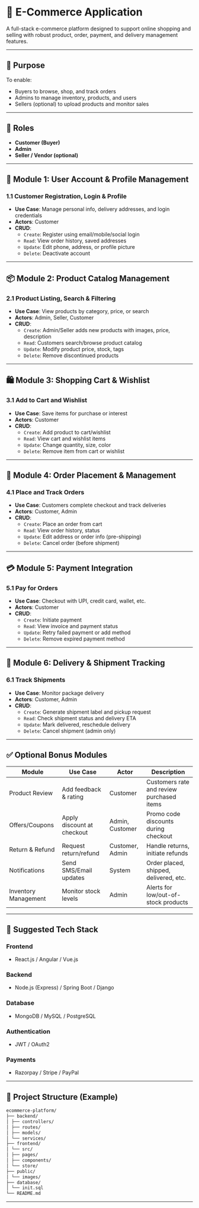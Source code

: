 # 🛒 E-Commerce Application

A full-stack e-commerce platform designed to support online shopping and selling with robust product, order, payment, and delivery management features.

---

## 📌 Purpose

To enable:
- Buyers to browse, shop, and track orders
- Admins to manage inventory, products, and users
- Sellers (optional) to upload products and monitor sales

---

## 👥 Roles

- **Customer (Buyer)**
- **Admin**
- **Seller / Vendor (optional)**

---

## 🔐 Module 1: User Account & Profile Management

### 1.1 Customer Registration, Login & Profile
- **Use Case**: Manage personal info, delivery addresses, and login credentials
- **Actors**: Customer
- **CRUD**:
  - `Create`: Register using email/mobile/social login
  - `Read`: View order history, saved addresses
  - `Update`: Edit phone, address, or profile picture
  - `Delete`: Deactivate account

---

## 📦 Module 2: Product Catalog Management

### 2.1 Product Listing, Search & Filtering
- **Use Case**: View products by category, price, or search
- **Actors**: Admin, Seller, Customer
- **CRUD**:
  - `Create`: Admin/Seller adds new products with images, price, description
  - `Read`: Customers search/browse product catalog
  - `Update`: Modify product price, stock, tags
  - `Delete`: Remove discontinued products

---

## 🛍️ Module 3: Shopping Cart & Wishlist

### 3.1 Add to Cart and Wishlist
- **Use Case**: Save items for purchase or interest
- **Actors**: Customer
- **CRUD**:
  - `Create`: Add product to cart/wishlist
  - `Read`: View cart and wishlist items
  - `Update`: Change quantity, size, color
  - `Delete`: Remove item from cart or wishlist

---

## 📃 Module 4: Order Placement & Management

### 4.1 Place and Track Orders
- **Use Case**: Customers complete checkout and track deliveries
- **Actors**: Customer, Admin
- **CRUD**:
  - `Create`: Place an order from cart
  - `Read`: View order history, status
  - `Update`: Edit address or order info (pre-shipping)
  - `Delete`: Cancel order (before shipment)

---

## 💳 Module 5: Payment Integration

### 5.1 Pay for Orders
- **Use Case**: Checkout with UPI, credit card, wallet, etc.
- **Actors**: Customer
- **CRUD**:
  - `Create`: Initiate payment
  - `Read`: View invoice and payment status
  - `Update`: Retry failed payment or add method
  - `Delete`: Remove expired payment method

---

## 🚚 Module 6: Delivery & Shipment Tracking

### 6.1 Track Shipments
- **Use Case**: Monitor package delivery
- **Actors**: Customer, Admin
- **CRUD**:
  - `Create`: Generate shipment label and pickup request
  - `Read`: Check shipment status and delivery ETA
  - `Update`: Mark delivered, reschedule delivery
  - `Delete`: Cancel shipment (admin only)

---

## ✅ Optional Bonus Modules

| Module             | Use Case                      | Actor         | Description                                  |
|--------------------|-------------------------------|---------------|----------------------------------------------|
| Product Review      | Add feedback & rating         | Customer      | Customers rate and review purchased items     |
| Offers/Coupons      | Apply discount at checkout    | Admin, Customer | Promo code discounts during checkout         |
| Return & Refund     | Request return/refund         | Customer, Admin | Handle returns, initiate refunds             |
| Notifications       | Send SMS/Email updates        | System        | Order placed, shipped, delivered, etc.       |
| Inventory Management| Monitor stock levels          | Admin         | Alerts for low/out-of-stock products         |

---

## 🧰 Suggested Tech Stack

### Frontend
- React.js / Angular / Vue.js

### Backend
- Node.js (Express) / Spring Boot / Django

### Database
- MongoDB / MySQL / PostgreSQL

### Authentication
- JWT / OAuth2

### Payments
- Razorpay / Stripe / PayPal

---

## 📁 Project Structure (Example)

```bash
ecommerce-platform/
├── backend/
│ ├── controllers/
│ ├── routes/
│ ├── models/
│ └── services/
├── frontend/
│ └── src/
│ ├── pages/
│ ├── components/
│ └── store/
├── public/
│ └── images/
├── database/
│ └── init.sql
└── README.md
```

---